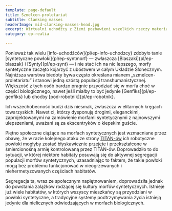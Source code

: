 ```yaml
---
template: page-default
title: Szmelcen-proletariat
subtitle: Clanking masses
headerImage: mid-clanking-masses-head.jpg
excerpt: Wirtualni uchodźcy z Ziemi pozbawieni wszelkich rzeczy materialnych - nawet ciał
category: ep-realia

---
```

Ponieważ tak wielu [info-uchodźców]{pl/ep-info-uchodzcy} zdobyło tanie [syntetyczne powłoki]{pl/ep-syntmorf} — zwłaszcza [Blaszaki]{pl/ep-blaszak} i [Synty]{pl/ep-synt} — i nie stać ich na nic lepszego, morfy syntetyczne zaczęto kojarzyć z ubóstwem w całym Układzie Słonecznym. Najniższa warstwa biedoty bywa często określana mianem „szmelcen-proletariatu” i stanowi jedną szóstą populacji transhumanistycznej. Większość z tych osób bardzo pragnie przyodziać się w morfa choć w części biologicznego, nawet jeśli miałby to być jedynie [Genfiks]{pl/ep-genfiks} lub choćby [pod-robotnik]{pl/ep-robotnik}.

Ich wszechobecność budzi dziś niesmak, zwłaszcza w elitarnych kręgach towarzyskich. Nawet ci, którzy dysponują drogimi, eleganckimi, zaprojektowanymi na zamówienie morfami syntetycznymi z najnowszymi ulepszeniami, uważani są za ekscentryków o kiepskim guście.

Piętno społeczne ciążące na morfach syntetycznych jest wzmacniane przez obawę, że w razie kolejnego ataku ze strony [TITAN-ów](#) ich robotyczne powłoki mogłyby zostać błyskawicznie przejęte i przekształcone w śmiercionośną armię kontrolowaną przez TITAN-ów. Doprowadziło to do sytuacji, w której niektóre habitaty posuwają się do aktywnej segregacji populacji morfów syntetycznych, uzasadniając to faktem, że takie powłoki mogą bez problemu funkcjonować w nieogrzewanych i niehermetyzowanych częściach habitatów.

Segregacja ta, wraz ze społecznym napiętnowaniem, doprowadziła jednak do powstania zalążków rodzącej się kultury morfów syntetycznych. Istnieje już wiele habitatów, w których wszyscy mieszkańcy są przyodziani w powłoki syntetyczne, a tradycyjne systemy podtrzymywania życia istnieją jedynie dla nielicznych odwiedzających w morfach biologicznych.

